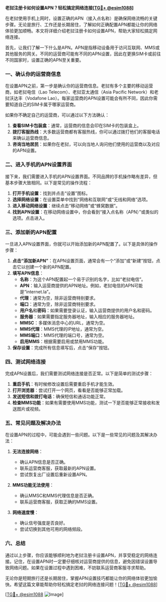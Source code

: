 **老挝注册卡如何设置APN？轻松搞定网络连接[[TG💪+ @esim1088](https://t.me/s/esim1088)]**

在老挝使用手机上网时，设置正确的APN（接入点名称）是确保网络流畅的关键步骤。无论是旅行、工作还是长期居住，了解如何正确配置APN都能让你的网络体验更加顺畅。本文将详细介绍老挝注册卡如何设置APN，帮助大家轻松搞定网络连接。

首先，让我们了解一下什么是APN。APN是指移动设备用于访问互联网、MMS或其他服务的网关。不同的运营商可能有不同的APN设置，因此在更换SIM卡或前往不同国家时，设置正确的APN至关重要。

### **一、确认你的运营商信息**

在设置APN之前，第一步是确认你的运营商信息。老挝有多个主要的移动运营商，如老挝电信（Lao Telecom）、老挝亚太通信（Asia Pacific Network）和老挝沃达丰（Vodafone Lao）。每家运营商的APN设置可能会有所不同，因此你需要知道自己的SIM卡属于哪家运营商。

如果你不确定自己的运营商，可以通过以下方法确认：

1. **查看SIM卡包装盒**：通常，运营商的信息会印在SIM卡的包装盒上。
2. **拨打客服热线**：大多数运营商都有客服热线，你可以通过拨打他们的客服电话来确认运营商信息。
3. **咨询当地居民**：如果你在老挝，可以向当地人询问他们使用的运营商以及对应的APN设置。

### **二、进入手机的APN设置界面**

接下来，我们需要进入手机的APN设置界面。不同品牌的手机操作略有差异，但基本步骤大致相同。以下是常见的操作流程：

1. **打开手机设置**：找到并点击“设置”图标。
2. **选择网络设置**：在设置菜单中找到“网络和互联网”或“无线和网络”选项。
3. **进入移动网络设置**：继续点击“移动网络”或“蜂窝数据”。
4. **找到APN设置**：在移动网络设置中，你会看到“接入点名称（APN）”或类似的选项。点击进入。

### **三、添加新的APN配置**

一旦进入APN设置界面，你就可以开始添加新的APN配置了。以下是具体的操作步骤：

1. **点击“添加新APN”**：在APN设置页面，通常会有一个“添加”或“新建”按钮，点击它以创建一个新的APN配置。
2. **填写APN信息**：
   - **名称**：为这个APN配置起一个易于识别的名字，比如“老挝电信”。
   - **APN**：输入运营商提供的APN地址。例如，老挝电信的APN可能是“internet.la”。
   - **代理**：通常为空，除非运营商特别要求。
   - **端口**：通常为空，除非运营商特别要求。
   - **用户名**和**密码**：如果需要登录认证，输入运营商提供的用户名和密码。
   - **服务器**：如果需要指定服务器地址，输入相应的服务器地址。
   - **MMSC**：多媒体消息中心的URL，通常为空。
   - **MMS代理**：MMS代理的IP地址，通常为空。
   - **MMS端口**：MMS代理的端口号，通常为空。
   - **启用MMS**：根据需要启用或禁用MMS功能。
3. **保存设置**：完成所有信息填写后，点击“保存”按钮。

### **四、测试网络连接**

完成APN设置后，我们需要测试网络连接是否正常。以下是简单的测试步骤：

1. **重启手机**：有时候修改设置后需要重启手机才能生效。
2. **打开浏览器**：尝试打开一个网页，看看是否能够正常加载。
3. **发送短信和拨打电话**：确保短信和通话功能正常。
4. **检查MMS功能**：如果有需要使用MMS功能，测试一下是否能够正常接收和发送图片或视频。

### **五、常见问题及解决办法**

在设置APN的过程中，可能会遇到一些问题。以下是一些常见的问题及其解决办法：

1. **无法连接网络**：
   - 确认APN信息是否正确。
   - 联系运营商客服，获取最新的APN设置。
   - 尝试恢复出厂设置后重新设置APN。

2. **MMS功能无法使用**：
   - 确认MMSC和MMS代理信息是否正确。
   - 联系运营商客服，获取正确的MMS设置。

3. **网络速度慢**：
   - 确认信号强度是否良好。
   - 尝试切换到其他可用的网络频段。

### **六、总结**

通过以上步骤，你应该能够顺利地为老挝注册卡设置APN，并享受稳定的网络连接。记住，在设置APN时一定要仔细核对运营商提供的信息，避免因错误设置导致网络问题。如果在设置过程中遇到困难，不妨联系运营商客服寻求帮助。

无论你是短期旅行还是长期居住，掌握APN设置技巧都能让你的网络体验更加愉快。希望这篇文章能帮助你轻松搞定老挝的网络连接问题！[[TG💪+ @esim1088](https://t.me/s/esim1088)]

[[TG💪+ @esim1088](https://t.me/s/esim1088) ![Image](https://i.postimg.cc/4NQfJmqS/Snipaste-2025-05-13-00-14-12.png)]